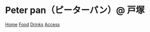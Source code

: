 # Peter pan（ピーターパン）@ 戸塚

[Home](index.md)
[Food](https://tabelog.com/kanagawa/A1401/A140305/14017092/dtlmenu/)
[Drinks](https://tabelog.com/kanagawa/A1401/A140305/14017092/dtlmenu/drink/)
[Access](https://tabelog.com/kanagawa/A1401/A140305/14017092/dtlmap/)
